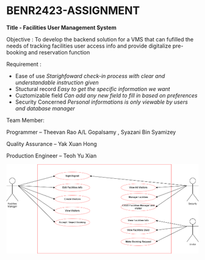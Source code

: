 # BENR2423-ASSIGNMENT
 **Title - Facilities User Management System**
 
 Objective :
To develop the backend solution for a VMS that can fufilled the needs of tracking facilities user access info and provide digitalize pre-booking and reservation function
 
 Requirement :
- Ease of use
   _Starighfoward check-in process with clear and understandable instruction given_
- Stuctural record
    _Easy to get the specific information we want_
- Cuztomizable field
    _Can add any new field to fill in based on preferences_
- Security Concerned
    _Personal informations is only viewable by users and database manager_

Team Member:

 Programmer – Theevan Rao A/L Gopalsamy , Syazani Bin Syamizey
 
 Quality Assurance – Yak Xuan Hong
 
 Production Engineer – Teoh Yu Xian
 
 ![Use-Case Diagram](https://raw.githubusercontent.com/Hong0249/BENR2423-ASSIGNMENT/main/Use-case%20Diagram.drawio.png?token=GHSAT0AAAAAABUJOA6DKESD2SZZA34BZCKCYUCTJ3A)
